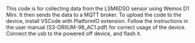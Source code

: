 This code is for collecting data from the LSM6DSO sensor using Wemos D1 Mini. It then sends the data to a MQTT broker.
To upload the code to the device, install VSCode with PlatformIO extension. Follow the instructions in the user manual (S3-DRIIUM-98_AC1.pdf) for correct usage of the device. Connect the usb to the powered off device, and flash it.
